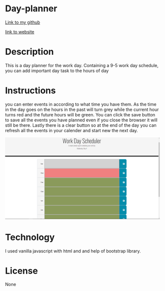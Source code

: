 # Day-planner

[Link to my github](https://github.com/Drewpayton/Day-planner)

[link to website](https://drewpayton.github.io/Day-planner/)

# Description
This is a day planner for the work day. Containing a 9-5 work day schedule, you can add important day task to the hours of day

# Instructions

you can enter events in according to what time you have them. As the time in the day goes on the hours in the past will turn grey while the current hour turns red and the future hours will be green. You can click the save button to save all the events you have planned even if you close the browser it will still be there. Lastly there is a clear button so at the end of the day you can refresh all the events in your calender and start new the next day.

![picture of website](Capture.PNG)

# Technology

I used vanilla javascript with html and and help of bootstrap library.

# License

None



